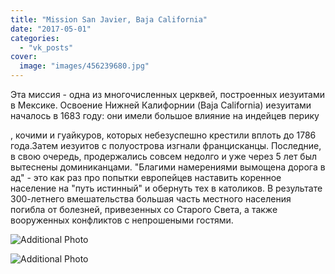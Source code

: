 ```yaml
---
title: "Mission San Javier, Baja California"
date: "2017-05-01"
categories: 
  - "vk_posts"
cover:
  image: "images/456239680.jpg"
---
```


Эта миссия - одна из многочисленных церквей, построенных иезуитами в Мексике. Освоение Нижней Калифорнии (Baja California) иезуитами началось в 1683 году: они имели большое влияние на индейцев перику

<!--more--> , кочими и гуайкуров, которых небезуспешно крестили вплоть до 1786 года.Затем иезуитов с полуострова изгнали францисканцы. Последние, в свою очередь, продержались совсем недолго и уже через 5 лет был вытеснены доминиканцами. "Благими намерениями вымощена дорога в ад" - это как раз про попытки европейцев наставить коренное население на "путь истинный" и обернуть тех в католиков. В результате 300-летнего вмешательства большая часть местного населения погибла от болезней, привезенных со Старого Света, а также вооруженных конфликтов с непрошеными гостями.

![Additional Photo](https://vodpop.ru/wp-content/uploads/2023/07/456239681.jpg)

![Additional Photo](https://vodpop.ru/wp-content/uploads/2023/07/456239682.jpg)
